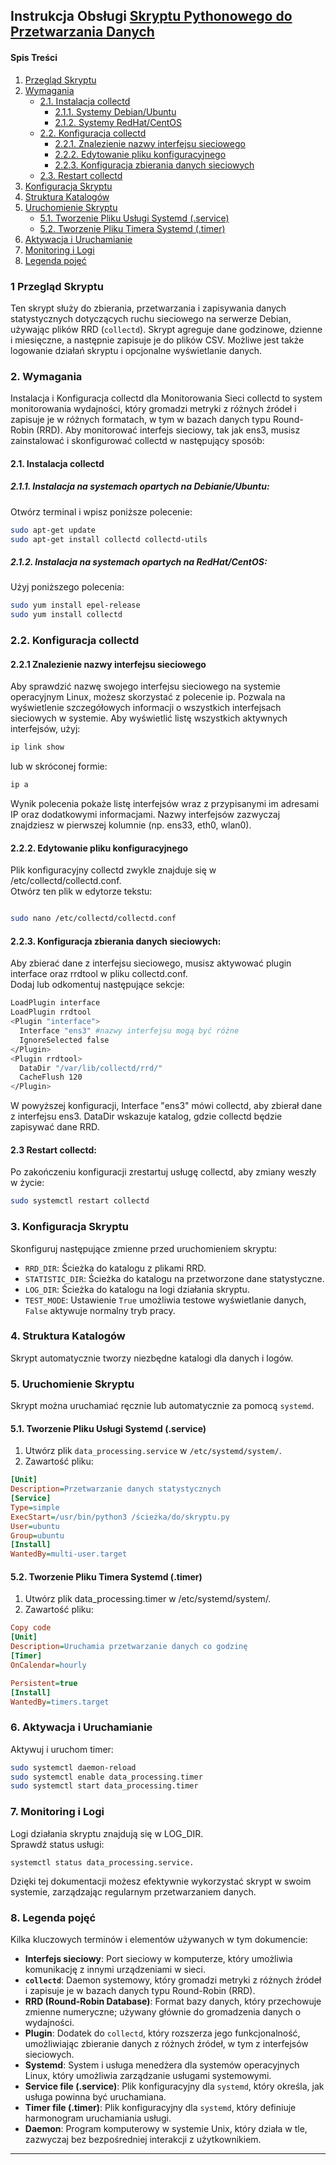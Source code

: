 ## Instrukcja Obsługi [Skryptu Pythonowego do Przetwarzania Danych](https://projects.task.gda.pl/l.stasiuk/spub_stat/-/blob/main/Spuber.py)
#### Spis Treści
1. [Przegląd Skryptu](#1-przegląd-skryptu)
2. [Wymagania](#2-wymagania)
   - [2.1. Instalacja collectd](#21-instalacja-collectd)
     - [2.1.1. Systemy Debian/Ubuntu](#211-systemy-debianubuntu)
     - [2.1.2. Systemy RedHat/CentOS](#212-systemy-redhatcentos)
   - [2.2. Konfiguracja collectd](#22-konfiguracja-collectd)
     - [2.2.1. Znalezienie nazwy interfejsu sieciowego](#221-znalezienie-nazwy-interfejsu-sieciowego)
     - [2.2.2. Edytowanie pliku konfiguracyjnego](#222-edytowanie-pliku-konfiguracyjnego)
     - [2.2.3. Konfiguracja zbierania danych sieciowych](#223-konfiguracja-zbierania-danych-sieciowych)
   - [2.3. Restart collectd](#23-restart-collectd)
3. [Konfiguracja Skryptu](#3-konfiguracja-skryptu)
4. [Struktura Katalogów](#4-struktura-katalogów)
5. [Uruchomienie Skryptu](#5-uruchomienie-skryptu)
   - [5.1. Tworzenie Pliku Usługi Systemd (.service)](#51-tworzenie-pliku-usługi-systemd-service)
   - [5.2. Tworzenie Pliku Timera Systemd (.timer)](#52-tworzenie-pliku-timera-systemd-timer)
6. [Aktywacja i Uruchamianie](#6-aktywacja-i-uruchamianie)
7. [Monitoring i Logi](#7-monitoring-i-logi)
8. [Legenda pojęć](#8-legenda-pojęć)
### 1 Przegląd Skryptu
Ten skrypt służy do zbierania, przetwarzania i zapisywania danych statystycznych dotyczących ruchu sieciowego na serwerze Debian, używając plików RRD (`collectd`). Skrypt agreguje dane godzinowe, dzienne i miesięczne, a następnie zapisuje je do plików CSV. Możliwe jest także logowanie działań skryptu i opcjonalne wyświetlanie danych.
### 2. Wymagania
Instalacja i Konfiguracja collectd dla Monitorowania Sieci
collectd to system monitorowania wydajności, który gromadzi metryki z różnych źródeł i zapisuje je w różnych formatach, w tym w bazach danych typu Round-Robin (RRD). Aby monitorować interfejs sieciowy, tak jak ens3, musisz zainstalować i skonfigurować collectd w następujący sposób:
#### 2.1. Instalacja collectd
##### 2.1.1. Instalacja na systemach opartych na Debianie/Ubuntu:
Otwórz terminal i wpisz poniższe polecenie:
```bash
sudo apt-get update
sudo apt-get install collectd collectd-utils
```
##### 2.1.2. Instalacja na systemach opartych na RedHat/CentOS:
Użyj poniższego polecenia:
```bash
sudo yum install epel-release
sudo yum install collectd
```
### 2.2. Konfiguracja collectd
#### 2.2.1 Znalezienie nazwy interfejsu sieciowego
Aby sprawdzić nazwę swojego interfejsu sieciowego na systemie operacyjnym Linux, możesz skorzystać z polecenie ip. Pozwala na wyświetlenie szczegółowych informacji o wszystkich interfejsach sieciowych w systemie. 
Aby wyświetlić listę wszystkich aktywnych interfejsów, użyj:
```bash
ip link show
```
lub w skróconej formie:
```bash 
ip a
```
Wynik polecenia pokaże listę interfejsów wraz z przypisanymi im adresami IP oraz dodatkowymi informacjami. Nazwy interfejsów zazwyczaj znajdziesz w pierwszej kolumnie (np. ens33, eth0, wlan0).
#### 2.2.2. Edytowanie pliku konfiguracyjnego
Plik konfiguracyjny collectd zwykle znajduje się w /etc/collectd/collectd.conf.  
 Otwórz ten plik w edytorze tekstu:
```bash

sudo nano /etc/collectd/collectd.conf
```
#### 2.2.3. Konfiguracja zbierania danych sieciowych:
Aby zbierać dane z interfejsu sieciowego, musisz aktywować plugin interface oraz rrdtool w pliku collectd.conf.   
Dodaj lub odkomentuj następujące sekcje:
```bash
LoadPlugin interface
LoadPlugin rrdtool
<Plugin "interface">
  Interface "ens3" #nazwy interfejsu mogą być różne 
  IgnoreSelected false
</Plugin>
<Plugin rrdtool>
  DataDir "/var/lib/collectd/rrd/"
  CacheFlush 120
</Plugin>
```
W powyższej konfiguracji, Interface "ens3" mówi collectd, aby zbierał dane z interfejsu ens3. DataDir wskazuje katalog, gdzie collectd będzie zapisywać dane RRD.
#### 2.3 Restart collectd:
Po zakończeniu konfiguracji zrestartuj usługę collectd, aby zmiany weszły w życie:
```bash
sudo systemctl restart collectd
```
### 3. Konfiguracja Skryptu
Skonfiguruj następujące zmienne przed uruchomieniem skryptu:
- `RRD_DIR`: Ścieżka do katalogu z plikami RRD.
- `STATISTIC_DIR`: Ścieżka do katalogu na przetworzone dane statystyczne.
- `LOG_DIR`: Ścieżka do katalogu na logi działania skryptu.
- `TEST_MODE`: Ustawienie `True` umożliwia testowe wyświetlanie danych, `False` aktywuje normalny tryb pracy.
### 4. Struktura Katalogów
Skrypt automatycznie tworzy niezbędne katalogi dla danych i logów.
### 5. Uruchomienie Skryptu
Skrypt można uruchamiać ręcznie lub automatycznie za pomocą `systemd`.
#### 5.1. Tworzenie Pliku Usługi Systemd (.service)
1. Utwórz plik `data_processing.service` w `/etc/systemd/system/`.
2. Zawartość pliku:
```ini
[Unit]
Description=Przetwarzanie danych statystycznych
[Service]
Type=simple
ExecStart=/usr/bin/python3 /ścieżka/do/skryptu.py
User=ubuntu
Group=ubuntu
[Install]
WantedBy=multi-user.target
```
#### 5.2. Tworzenie Pliku Timera Systemd (.timer)
1. Utwórz plik data_processing.timer w /etc/systemd/system/.
2. Zawartość pliku:
```ini
Copy code
[Unit]
Description=Uruchamia przetwarzanie danych co godzinę
[Timer]
OnCalendar=hourly

Persistent=true
[Install]
WantedBy=timers.target
```
### 6. Aktywacja i Uruchamianie
Aktywuj i uruchom timer:
```bash
sudo systemctl daemon-reload
sudo systemctl enable data_processing.timer
sudo systemctl start data_processing.timer
```
### 7. Monitoring i Logi
Logi działania skryptu znajdują się w LOG_DIR.  
Sprawdź status usługi: 
```
systemctl status data_processing.service.
```
Dzięki tej dokumentacji możesz efektywnie wykorzystać skrypt w swoim systemie, zarządzając regularnym przetwarzaniem danych.
### 8. Legenda pojęć 
Kilka kluczowych terminów i elementów używanych w tym dokumencie:
- **Interfejs sieciowy**: Port sieciowy w komputerze, który umożliwia komunikację z innymi urządzeniami w sieci.
- **`collectd`**: Daemon systemowy, który gromadzi metryki z różnych źródeł i zapisuje je w bazach danych typu Round-Robin (RRD).
- **RRD (Round-Robin Database)**: Format bazy danych, który przechowuje zmienne numeryczne; używany głównie do gromadzenia danych o wydajności.
- **Plugin**: Dodatek do `collectd`, który rozszerza jego funkcjonalność, umożliwiając zbieranie danych z różnych źródeł, w tym z interfejsów sieciowych.
- **Systemd**: System i usługa menedżera dla systemów operacyjnych Linux, który umożliwia zarządzanie usługami systemowymi.
- **Service file (.service)**: Plik konfiguracyjny dla `systemd`, który określa, jak usługa powinna być uruchamiana.
- **Timer file (.timer)**: Plik konfiguracyjny dla `systemd`, który definiuje harmonogram uruchamiania usługi.
- **Daemon**: Program komputerowy w systemie Unix, który działa w tle, zazwyczaj bez bezpośredniej interakcji z użytkownikiem.
---
